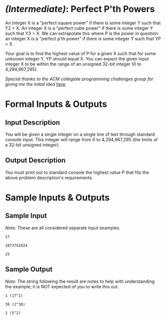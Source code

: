 

# _(Intermediate)_: Perfect P'th Powers

An integer X is a "perfect square power" if there is some integer Y such that Y2 = X. An integer X is a "perfect cube power" if there is some integer Y such that Y3 = X. We can extrapolate this where P is the power in question: an integer X is a "perfect p'th power" if there is some integer Y such that YP = X.

Your goal is to find the highest value of P for a given X such that for some unknown integer Y, YP should equal X. You can expect the given input integer X to be within the range of an unsigned 32-bit integer (0 to 4,294,967,295).

_Special thanks to the ACM collegiate programming challenges group for giving me the initial idea [here](http://uva.onlinejudge.org/index.php?option=onlinejudge&page=show_problem&problem=1563)._

# Formal Inputs & Outputs

## Input Description

You will be given a single integer on a single line of text through standard console input. This integer will range from 0 to 4,294,967,295 (the limits of a 32-bit unsigned integer).

## Output Description

You must print out to standard console the highest value P that fits the above problem description's requirements.

# Sample Inputs & Outputs

## Sample Input

_Note:_ These are all considered separate input examples.

    17
    
    1073741824
    
    25

## Sample Output

_Note:_ The string following the result are notes to help with understanding the example; it is NOT expected of you to write this out.

    1 (17^1)
    
    30 (2^30)
    
    2 (5^2)

